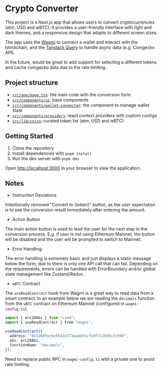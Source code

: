 # Crypto Converter

This project is a Next.js app that allows users to convert cryptocurrencies (atm, USD and wBTC). It provides a user-friendly interface with light and dark themes, and a responsive design that adapts to different screen sizes.

The app uses the [Wagmi](https://wagmi.sh/) to connect a wallet and interact with the blockchain, and the [Tanstack Query](https://tanstack.com/query/) to handle async data (e.g. Coingecko API).

In the future, would be great to add support for selecting a different tokens and cache coingecko data due to the rate limiting.

## Project structure

- [`src/app/page.tsx`](/src/app/page.tsx): the main code with the conversion form
- [`src/components/ui`](src/components/ui): base components
- [`src/components/wallet-connector`](src/components/wallet-menu): the component to manage wallet state
- [`src/components/providers`](src/components/providers): react context providers with custom configs
- [`src/lib/coins`](src/lib/coins): curated token list (atm, USD and wBTC)

## Getting Started

1. Clone the repository
2. Install dependencies with `pnpm install`
3. Run the dev server with `pnpm dev`

Open [http://localhost:3000](http://localhost:3000) in your browser to view the application.

## Notes

- Instruction Deviations

Intentionally removed "Convert to {token}" button, as the user expectation is to see the conversion result immediately after entering the amount.

- Action Button

The main action button is used to lead the user for the next step in the conversion process. E.g. if user is not using Ethereum Mainnet, the button will be disabled and the user will be prompted to switch to Mainnet.

- Error Handling

The error handling is extremely basic and just displays a static message below the form, due to there is only one API call that can fail. Depending on the requirements, errors can be handled with ErrorBoundary and/or global state management like Zustand/Redux.

- `wBTC` Contract

The `useReadContract` hook from Wagmi is a great way to read data from a smart contract. In an example below we are reading the `decimals` function from the `wBTC` contract on Ethereum Mainnet (configured in `wagmi-config.ts`).

```ts
import { erc20Abi } from "viem";
import { useReadContract } from "wagmi";

useReadContract({
  address: "0x2260fac5e5542a773aa44fbcfedf7c193bc2c599",
  abi: erc20Abi,
  functionName: "decimals",
});
```

Need to replace public RPC in `wagmi-config.ts` with a private one to avoid rate limiting.
